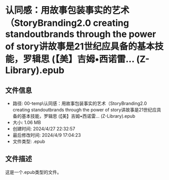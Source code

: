 ﻿# 认同感：用故事包装事实的艺术（StoryBranding2.0 creating standoutbrands through the power of story讲故事是21世纪应具备的基本技能，罗辑思 (【美】吉姆•西诺雷... (Z-Library).epub

## 文件信息
- 路径: 00-temp\认同感：用故事包装事实的艺术（StoryBranding2.0 creating standoutbrands through the power of story讲故事是21世纪应具备的基本技能，罗辑思 (【美】吉姆•西诺雷... (Z-Library).epub
- 大小: 1.06 MB
- 创建时间: 2024/4/27 22:32:57
- 最后修改时间: 2024/4/9 17:04:23
- 文件类型: .epub

## 文件描述
这是一个.epub类型的文件。

